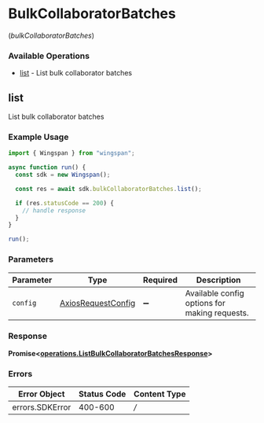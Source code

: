 # BulkCollaboratorBatches
(*bulkCollaboratorBatches*)

### Available Operations

* [list](#list) - List bulk collaborator batches

## list

List bulk collaborator batches

### Example Usage

```typescript
import { Wingspan } from "wingspan";

async function run() {
  const sdk = new Wingspan();

  const res = await sdk.bulkCollaboratorBatches.list();

  if (res.statusCode == 200) {
    // handle response
  }
}

run();
```

### Parameters

| Parameter                                                    | Type                                                         | Required                                                     | Description                                                  |
| ------------------------------------------------------------ | ------------------------------------------------------------ | ------------------------------------------------------------ | ------------------------------------------------------------ |
| `config`                                                     | [AxiosRequestConfig](https://axios-http.com/docs/req_config) | :heavy_minus_sign:                                           | Available config options for making requests.                |


### Response

**Promise<[operations.ListBulkCollaboratorBatchesResponse](../../sdk/models/operations/listbulkcollaboratorbatchesresponse.md)>**
### Errors

| Error Object    | Status Code     | Content Type    |
| --------------- | --------------- | --------------- |
| errors.SDKError | 400-600         | */*             |
